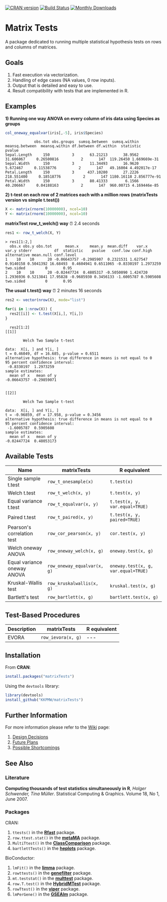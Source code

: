 [![CRAN version](http://www.r-pkg.org/badges/version/matrixTests)](https://cran.r-project.org/package=matrixTests)
[![Build Status](https://travis-ci.com/KKPMW/matrixTests.svg?branch=master)](https://travis-ci.com/KKPMW/matrixTests)
[![Monthly Downloads](https://cranlogs.r-pkg.org/badges/matrixTests)](https://cranlogs.r-pkg.org/badges/matrixTests)

# Matrix Tests #

A package dedicated to running multiple statistical hypothesis tests on rows and columns of matrices.

## Goals ##

1. Fast execution via vectorization.
2. Handling of edge cases (NA values, 0 row inputs).
3. Output that is detailed and easy to use.
4. Result compatibility with tests that are implemented in R.

## Examples ##

**1) Running one way ANOVA on every column of iris data using Species as groups**

```r
col_oneway_equalvar(iris[,-5], iris$Species)
```
```
             obs.tot obs.groups  sumsq.between  sumsq.within  meansq.between  meansq.within df.between df.within  statistic       pvalue
Sepal.Length     150          3       63.21213       38.9562       31.606067     0.26500816          2       147  119.26450 1.669669e-31
Sepal.Width      150          3       11.34493       16.9620        5.672467     0.11538776          2       147   49.16004 4.492017e-17
Petal.Length     150          3      437.10280       27.2226      218.551400     0.18518776          2       147 1180.16118 2.856777e-91
Petal.Width      150          3       80.41333        6.1566       40.206667     0.04188163          2       147  960.00715 4.169446e-85
```

**2) t-test on each row of 2 matrices each with a million rows (matrixTests version vs simple t.test())**

```r
X <- matrix(rnorm(10000000), ncol=10)
Y <- matrix(rnorm(10000000), ncol=10)
```

**matrixTest row_t_welch() way** &#9200; 2.4 seconds

```r
res1 <- row_t_welch(X, Y)
```
```
> res1[1:2,]
  obs.x obs.y obs.tot      mean.x     mean.y  mean.diff    var.x     var.y stderr          df  statistic    pvalue   conf.low conf.high alternative mean.null conf.level
1    10    10      20 -0.06643757 -0.2985907  0.2321531 1.627547 0.9140158 0.5041392 16.68493  0.4604941 0.6511065 -0.8330197 1.2973259   two.sided         0       0.95
2    10    10      20 -0.02447724  0.4805317 -0.5050090 1.424720 1.2936936 0.5213841 17.95828 -0.9685930 0.3456133 -1.6005787 0.5905608   two.sided         0       0.95
```

**The usual t.test() way** &#9200; 2 minutes 16 seconds

```r
res2 <- vector(nrow(X), mode="list")

for(i in 1:nrow(X)) {
  res2[[i]] <- t.test(X[i,], Y[i,])
}
```

```
  res2[1:2]
[[1]]

        Welch Two Sample t-test

data:  X[i, ] and Y[i, ]
t = 0.46049, df = 16.685, p-value = 0.6511
alternative hypothesis: true difference in means is not equal to 0
95 percent confidence interval:
 -0.8330197  1.2973259
sample estimates:
  mean of x   mean of y
-0.06643757 -0.29859071


[[2]]

        Welch Two Sample t-test

data:  X[i, ] and Y[i, ]
t = -0.96859, df = 17.958, p-value = 0.3456
alternative hypothesis: true difference in means is not equal to 0
95 percent confidence interval:
 -1.6005787  0.5905608
sample estimates:
  mean of x   mean of y
-0.02447724  0.48053173
```

## Available Tests ##

|             Name                   |      matrixTests            |       R equivalent
|------------------------------------|-----------------------------|-------------------------------------
| Single sample t.test               | `row_t_onesample(x)`        | `t.test(x)`
| Welch t.test                       | `row_t_welch(x, y)`         | `t.test(x, y)`
| Equal variance t.test              | `row_t_equalvar(x, y)`      | `t.test(x, y, var.equal=TRUE)`
| Paired t.test                      | `row_t_paired(x, y)`        | `t.test(x, y, paired=TRUE)`
| Pearson's correlation test         | `row_cor_pearson(x, y)`     | `cor.test(x, y)`
| Welch oneway ANOVA                 | `row_oneway_welch(x, g)`    | `oneway.test(x, g)`
| Equal variance oneway ANOVA        | `row_oneway_equalvar(x, g)` | `oneway.test(x, g, var.equal=TRUE)`
| Kruskal-Wallis test                | `row_kruskalwallis(x, g)`   | `kruskal.test(x, g)`
| Bartlett's test                    | `row_bartlett(x, g)`        | `bartlett.test(x, g)`

## Test-Based Procedures ##

|             Description            |      matrixTests            |       R equivalent
|------------------------------------|-----------------------------|-----------------------------------------
| EVORA                              | `row_ievora(x, g)`          | ---

## Installation ##

From **CRAN**:

```r
install.packages("matrixTests")
```

Using the `devtools` library:

```r
library(devtools)
install_github("KKPMW/matrixTests")
```

## Further Information ##

For more information please refer to the [Wiki](https://github.com/KKPMW/matrixTests/wiki) page:

1. [Design Decisions](https://github.com/KKPMW/matrixTests/wiki/Design-Decisions)
2. [Future Plans](https://github.com/KKPMW/matrixTests/wiki/Future-Plans)
3. [Possible Shortcomings](https://github.com/KKPMW/matrixTests/wiki/Possible-Shortcomings)

## See Also ##

### Literature ###

**Computing thousands of test statistics simultaneously in R**,
*Holger Schwender, Tina Müller*. Statistical Computing & Graphics. Volume 18, No 1, June 2007.

### Packages ###

CRAN:

1. `ttests()` in the [**Rfast**](https://CRAN.R-project.org/package=Rfast) package.
2. `row.ttest.stat()` in the [**metaMA**](https://CRAN.R-project.org/package=metaMA) package.
3. `MultiTtest()` in the [**ClassComparison**](https://CRAN.R-project.org/package=ClassComparison) package.
4. `bartlettTests()` in the [**heplots**](https://CRAN.R-project.org/package=heplots) package.

BioConductor:

1. `lmFit()` in the [**limma**](https://bioconductor.org/packages/release/bioc/html/limma.html) package.
2. `rowttests()` in the [**genefilter**](https://bioconductor.org/packages/release/bioc/html/genefilter.html) package.
3. `mt.teststat()` in the [**multtest**](https://www.bioconductor.org/packages/release/bioc/html/multtest.html) package.
4. `row.T.test()` in the [**HybridMTest**](https://www.bioconductor.org/packages/release/bioc/html/HybridMTest.html) package.
5. `rowTtest()` in the [**viper**](https://bioconductor.org/packages/release/bioc/html/viper.html) package.
6. `lmPerGene()` in the [**GSEAlm**](https://www.bioconductor.org/packages/release/bioc/html/GSEAlm.html) package.

